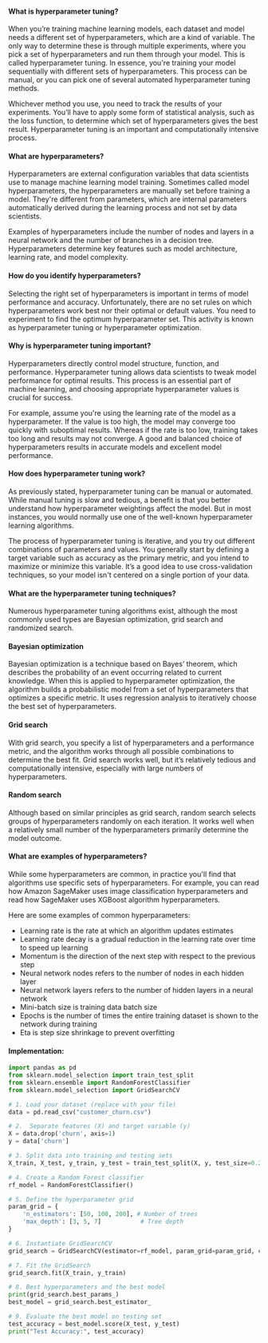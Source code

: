 #### What is hyperparameter tuning?
When you’re training machine learning models, each dataset and model needs a different set of hyperparameters, which are a kind of variable. The only way to determine these is through multiple experiments, where you pick a set of hyperparameters and run them through your model. This is called hyperparameter tuning. In essence, you're training your model sequentially with different sets of hyperparameters. This process can be manual, or you can pick one of several automated hyperparameter tuning methods.

Whichever method you use, you need to track the results of your experiments. You’ll have to apply some form of statistical analysis, such as the loss function, to determine which set of hyperparameters gives the best result. Hyperparameter tuning is an important and computationally intensive process.

#### What are hyperparameters?
Hyperparameters are external configuration variables that data scientists use to manage machine learning model training. Sometimes called model hyperparameters, the hyperparameters are manually set before training a model. They're different from parameters, which are internal parameters automatically derived during the learning process and not set by data scientists.

Examples of hyperparameters include the number of nodes and layers in a neural network and the number of branches in a decision tree. Hyperparameters determine key features such as model architecture, learning rate, and model complexity.

#### How do you identify hyperparameters?
Selecting the right set of hyperparameters is important in terms of model performance and accuracy. Unfortunately, there are no set rules on which hyperparameters work best nor their optimal or default values. You need to experiment to find the optimum hyperparameter set. This activity is known as hyperparameter tuning or hyperparameter optimization.

#### Why is hyperparameter tuning important?
Hyperparameters directly control model structure, function, and performance. Hyperparameter tuning allows data scientists to tweak model performance for optimal results. This process is an essential part of machine learning, and choosing appropriate hyperparameter values is crucial for success.

For example, assume you're using the learning rate of the model as a hyperparameter. If the value is too high, the model may converge too quickly with suboptimal results. Whereas if the rate is too low, training takes too long and results may not converge. A good and balanced choice of hyperparameters results in accurate models and excellent model performance.

#### How does hyperparameter tuning work?
As previously stated, hyperparameter tuning can be manual or automated. While manual tuning is slow and tedious, a benefit is that you better understand how hyperparameter weightings affect the model. But in most instances, you would normally use one of the well-known hyperparameter learning algorithms.

The process of hyperparameter tuning is iterative, and you try out different combinations of parameters and values. You generally start by defining a target variable such as accuracy as the primary metric, and you intend to maximize or minimize this variable. It’s a good idea to use cross-validation techniques, so your model isn't centered on a single portion of your data.

#### What are the hyperparameter tuning techniques?
Numerous hyperparameter tuning algorithms exist, although the most commonly used types are Bayesian optimization, grid search and randomized search.

#### Bayesian optimization
Bayesian optimization is a technique based on Bayes’ theorem, which describes the probability of an event occurring related to current knowledge. When this is applied to hyperparameter optimization, the algorithm builds a probabilistic model from a set of hyperparameters that optimizes a specific metric. It uses regression analysis to iteratively choose the best set of hyperparameters.

#### Grid search
With grid search, you specify a list of hyperparameters and a performance metric, and the algorithm works through all possible combinations to determine the best fit. Grid search works well, but it’s relatively tedious and computationally intensive, especially with large numbers of hyperparameters.

#### Random search
Although based on similar principles as grid search, random search selects groups of hyperparameters randomly on each iteration. It works well when a relatively small number of the hyperparameters primarily determine the model outcome.

#### What are examples of hyperparameters?
While some hyperparameters are common, in practice you'll find that algorithms use specific sets of hyperparameters. For example, you can read how Amazon SageMaker uses image classification hyperparameters and read how SageMaker uses XGBoost algorithm hyperparameters.

Here are some examples of common hyperparameters:

- Learning rate is the rate at which an algorithm updates estimates
- Learning rate decay is a gradual reduction in the learning rate over time to speed up learning
- Momentum is the direction of the next step with respect to the previous step
- Neural network nodes refers to the number of nodes in each hidden layer
- Neural network layers refers to the number of hidden layers in a neural network
- Mini-batch size is training data batch size
- Epochs is the number of times the entire training dataset is shown to the network during training
- Eta is step size shrinkage to prevent overfitting
#### Implementation:
``` python
import pandas as pd
from sklearn.model_selection import train_test_split
from sklearn.ensemble import RandomForestClassifier
from sklearn.model_selection import GridSearchCV

# 1. Load your dataset (replace with your file)
data = pd.read_csv("customer_churn.csv") 

# 2.  Separate features (X) and target variable (y)
X = data.drop('churn', axis=1)
y = data['churn']

# 3. Split data into training and testing sets
X_train, X_test, y_train, y_test = train_test_split(X, y, test_size=0.2, random_state=42) 
```
```python
# 4. Create a Random Forest classifier 
rf_model = RandomForestClassifier()
```
```python
# 5. Define the hyperparameter grid
param_grid = {
    'n_estimators': [50, 100, 200], # Number of trees
    'max_depth': [3, 5, 7]           # Tree depth
}
```
```python
# 6. Instantiate GridSearchCV
grid_search = GridSearchCV(estimator=rf_model, param_grid=param_grid, cv=5) 

# 7. Fit the GridSearch
grid_search.fit(X_train, y_train)

# 8. Best hyperparameters and the best model
print(grid_search.best_params_)
best_model = grid_search.best_estimator_

# 9. Evaluate the best model on testing set
test_accuracy = best_model.score(X_test, y_test)
print("Test Accuracy:", test_accuracy)
```
